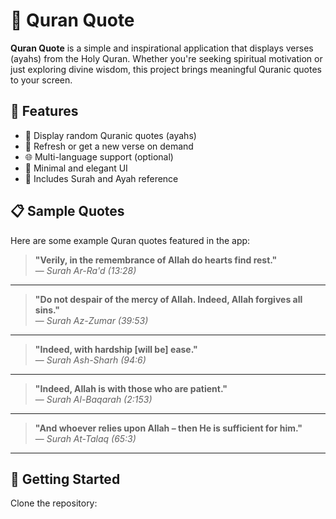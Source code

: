 # 📖 Quran Quote

**Quran Quote** is a simple and inspirational application that displays verses (ayahs) from the Holy Quran. Whether you're seeking spiritual motivation or just exploring divine wisdom, this project brings meaningful Quranic quotes to your screen.

## 🌟 Features

- 📜 Display random Quranic quotes (ayahs)
- 🔄 Refresh or get a new verse on demand
- 🌐 Multi-language support (optional)
- 🎨 Minimal and elegant UI
- 📖 Includes Surah and Ayah reference

## 📋 Sample Quotes

Here are some example Quran quotes featured in the app:

> **"Verily, in the remembrance of Allah do hearts find rest."**  
> — *Surah Ar-Ra'd (13:28)*

---

> **"Do not despair of the mercy of Allah. Indeed, Allah forgives all sins."**  
> — *Surah Az-Zumar (39:53)*

---

> **"Indeed, with hardship [will be] ease."**  
> — *Surah Ash-Sharh (94:6)*

---

> **"Indeed, Allah is with those who are patient."**  
> — *Surah Al-Baqarah (2:153)*

---

> **"And whoever relies upon Allah – then He is sufficient for him."**  
> — *Surah At-Talaq (65:3)*

---

## 🚀 Getting Started

Clone the repository:

```bash

